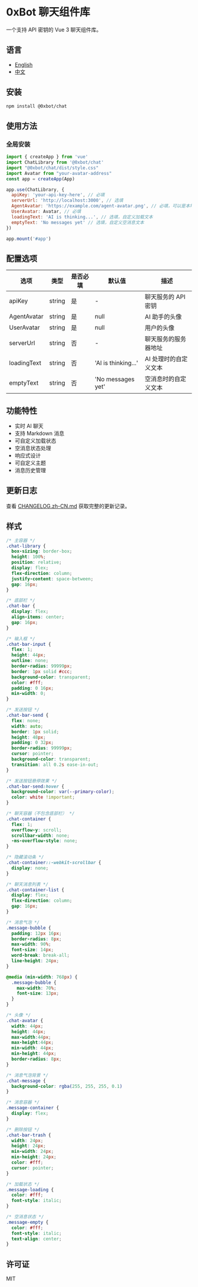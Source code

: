 # 0xBot 聊天组件库

一个支持 API 密钥的 Vue 3 聊天组件库。

## 语言

- [English](README.md)
- [中文](README.zh-CN.md)

## 安装

```bash
npm install @0xbot/chat
```

## 使用方法

### 全局安装

```javascript
import { createApp } from 'vue'
import ChatLibrary from '@0xbot/chat'
import "@0xbot/chat/dist/style.css"
import Avatar from "your-avatar-address"
const app = createApp(App)

app.use(ChatLibrary, {
  apiKey: 'your-api-key-here', // 必填
  serverUrl: 'http://localhost:3000', // 选填
  AgentAvatar: 'https://example.com/agent-avatar.png', // 必填，可以是本地图片
  UserAvatar: Avatar, // 必填
  loadingText: 'AI is thinking...', // 选填，自定义加载文本
  emptyText: 'No messages yet' // 选填，自定义空消息文本
})

app.mount('#app')
```

## 配置选项

| 选项        | 类型   | 是否必填 | 默认值  | 描述                     |
|-------------|--------|----------|---------|--------------------------|
| apiKey      | string | 是       | -       | 聊天服务的 API 密钥      |
| AgentAvatar | string | 是       | null    | AI 助手的头像           |
| UserAvatar  | string | 是       | null    | 用户的头像              |
| serverUrl   | string | 否       | -       | 聊天服务的服务器地址     |
| loadingText | string | 否       | 'AI is thinking...' | AI 处理时的自定义文本 |
| emptyText   | string | 否       | 'No messages yet' | 空消息时的自定义文本 |

## 功能特性

- 实时 AI 聊天
- 支持 Markdown 消息
- 可自定义加载状态
- 空消息状态处理
- 响应式设计
- 可自定义主题
- 消息历史管理

## 更新日志

查看 [CHANGELOG.zh-CN.md](CHANGELOG.zh-CN.md) 获取完整的更新记录。

## 样式

```css
/* 主容器 */
.chat-library {
  box-sizing: border-box;
  height: 100%;
  position: relative;
  display: flex;
  flex-direction: column;
  justify-content: space-between;
  gap: 16px;
}

/* 底部栏 */
.chat-bar {
  display: flex;
  align-items: center;
  gap: 16px;
}

/* 输入框 */
.chat-bar-input {
  flex: 1;
  height: 44px;
  outline: none;
  border-radius: 99999px;
  border: 1px solid #ccc;
  background-color: transparent;
  color: #fff;
  padding: 0 16px;
  min-width: 0;
}

/* 发送按钮 */
.chat-bar-send {
  flex: none;
  width: auto;
  border: 1px solid;
  height: 48px;
  padding: 0 32px;
  border-radius: 99999px;
  cursor: pointer;
  background-color: transparent;
  transition: all 0.2s ease-in-out;
}

/* 发送按钮悬停效果 */
.chat-bar-send:hover {
  background-color: var(--primary-color);
  color: white !important;
}

/* 聊天容器（不包含底部栏） */
.chat-container {
  flex: 1;
  overflow-y: scroll;
  scrollbar-width: none;
  -ms-overflow-style: none;
}

/* 隐藏滚动条 */
.chat-container::-webkit-scrollbar {
  display: none;
}

/* 聊天消息列表 */
.chat-container-list {
  display: flex;
  flex-direction: column;
  gap: 16px;
}

/* 消息气泡 */
.message-bubble {
  padding: 12px 16px;
  border-radius: 8px;
  max-width: 90%;
  font-size: 14px;
  word-break: break-all;
  line-height: 24px;
}

@media (min-width: 768px) {
  .message-bubble {
    max-width: 70%;
    font-size: 13px;
  }
}

/* 头像 */
.chat-avatar {
  width: 44px;
  height: 44px;
  max-width:44px;
  max-height:44px;
  min-width: 44px;
  min-height: 44px;
  border-radius: 8px;
}

/* 消息气泡背景 */
.chat-message {
  background-color: rgba(255, 255, 255, 0.1)
}

/* 消息容器 */
.message-container {
  display: flex;
}

/* 删除按钮 */
.chat-bar-trash {
  width: 24px;
  height: 24px;
  min-width: 24px;
  min-height: 24px;
  color: #fff;
  cursor: pointer;
}

/* 加载状态 */
.message-loading {
  color: #fff;
  font-style: italic;
}

/* 空消息状态 */
.message-empty {
  color: #fff;
  font-style: italic;
  text-align: center;
}
```

## 许可证

MIT